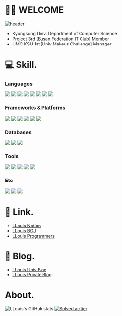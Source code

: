 # 👨‍💻 WELCOME
![header](https://capsule-render.vercel.app/api?type=waving&color=0:7FFFD4,100:1B1D1F&height=200&section=header&text=Shinui%20Oh(LLouis)&fontSize=60&animation=twinkling)
- Kyungsung Univ. Department of Computer Science
- Project 3rd [Busan Federation IT Club] Member
- UMC KSU 1st [Univ Makeus Challenge] Manager

# 💻 Skill.
### Languages
<img src="https://img.shields.io/badge/C-111324?style=flat&logo=C&logoColor=white"/> <img src="https://img.shields.io/badge/C++-00599C?style=flat&logo=C%2B%2B&logoColor=white"/> <img src="https://img.shields.io/badge/Python-3776AB?style=flat&logo=Python&logoColor=white"/> <img src="https://img.shields.io/badge/Java-007396?style=flat&logo=Java&logoColor=white"/> <img src="https://img.shields.io/badge/JavaScript-F7DF1E?style=flat&logo=JavaScript&logoColor=white"/> <img src="https://img.shields.io/badge/HTML5-E34F26?style=flat&logo=HTML5&logoColor=white"/> <img src="https://img.shields.io/badge/CSS3-1572B6?style=flat&logo=CSS3&logoColor=white"/> <img src="https://img.shields.io/badge/Svelte-FF3E00?style=flat&logo=Svelte&logoColor=white"/>

### Frameworks & Platforms
<img src="https://img.shields.io/badge/Spring-6DB33F?style=flat&logo=Spring&logoColor=white"/> <img src="https://img.shields.io/badge/Spring Boot-6DB33F?style=flat&logo=Spring Boot&logoColor=white"/> <img src="https://img.shields.io/badge/Spring Security-6DB33F?style=flat&logo=Spring Security&logoColor=white"/> <img src="https://img.shields.io/badge/JUnit5-25A162?style=flat&logo=JUnit5&logoColor=white"/> <img src="https://img.shields.io/badge/Django-092E20?style=flat&logo=Django&logoColor=white"/> <img src="https://img.shields.io/badge/Node.js-339933?style=flat&logo=Node.js&logoColor=white"/>

### Databases
<img src="https://img.shields.io/badge/MySQL-4479A1?style=flat&logo=MySQL&logoColor=white"/> <img src="https://img.shields.io/badge/Oracle-F80000?style=flat&logo=Oracle&logoColor=white"/> <img src="https://img.shields.io/badge/MariaDB-003545?style=flat&logo=MariaDB&logoColor=white"/>

### Tools
<img src="https://img.shields.io/badge/IntelliJ IDEA-000000?style=flat&logo=IntelliJ IDEA&logoColor=white"/> <img src="https://img.shields.io/badge/Visual Studio Code-007ACC?style=flat&logo=Visual Studio Code&logoColor=white"/> <img src="https://img.shields.io/badge/Visual Studio-5C2D91?style=flat&logo=Visual Studio&logoColor=white"/> <img src="https://img.shields.io/badge/Eclipse IDE-2C2255?style=flat&logo=Ecilpse IDE&logoColor=white"/> <img src="https://img.shields.io/badge/Git-F05032?style=flat&logo=Git&logoColor=white"/>

### Etc
<img src="https://img.shields.io/badge/Amazon AWS-232F3E?style=flat&logo=Amazon AWS&logoColor=white"/> <img src="https://img.shields.io/badge/Amazon S3-569A31?style=flat&logo=Amazon S3&logoColor=white"/>
<img src="https://img.shields.io/badge/Apache Tomcat-F8DC75?style=flat&logo=Apache Tomcat&logoColor=white"/>


# 🔗 Link.
- [LLouis Notion](https://www.notion.so/llouis/Shinui-Oh-Resume-c9cc3ee042c84dc69f3a034582f01632)
- [LLouis BOJ](https://www.acmicpc.net/user/louis0622)
- [LLouis Programmers](https://programmers.co.kr/pr/llouis)

# 📝 Blog.
- [LLouis Univ Blog](https://velog.io/@llouis)
- [LLouis Private Blog](https://llouis-0622.tistory.com/)

# About.
![LLouis's GitHub stats](https://github-readme-stats.vercel.app/api?username=Shinui-Oh&show_icons=true&theme=radical)
[![Solved.ac tier](http://mazassumnida.wtf/api/v2/generate_badge?boj=louis0622)](https://solved.ac/louis0622)
